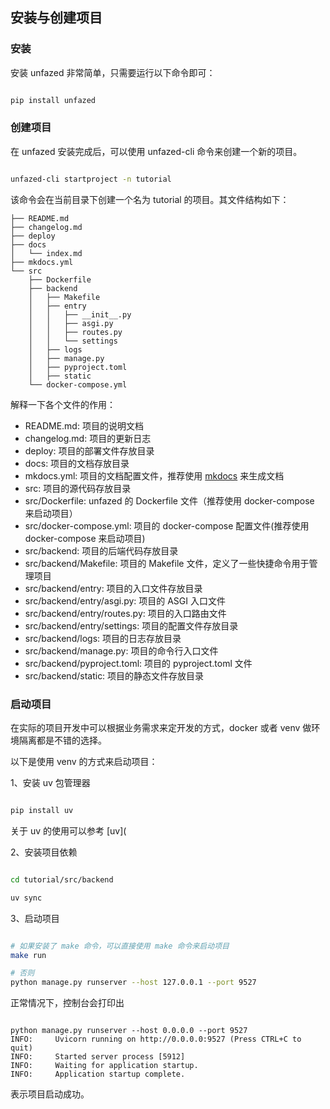 ## 安装与创建项目


### 安装


安装 unfazed 非常简单，只需要运行以下命令即可：


```bash

pip install unfazed

```


### 创建项目

在 unfazed 安装完成后，可以使用 unfazed-cli 命令来创建一个新的项目。


```bash

unfazed-cli startproject -n tutorial

```


该命令会在当前目录下创建一个名为 tutorial 的项目。其文件结构如下：

```
├── README.md
├── changelog.md
├── deploy
├── docs
│   └── index.md
├── mkdocs.yml
└── src
    ├── Dockerfile
    ├── backend
    │   ├── Makefile
    │   ├── entry
    │   │   ├── __init__.py
    │   │   ├── asgi.py
    │   │   ├── routes.py
    │   │   └── settings
    │   ├── logs
    │   ├── manage.py
    │   ├── pyproject.toml
    │   ├── static
    └── docker-compose.yml
```


解释一下各个文件的作用：

- README.md: 项目的说明文档
- changelog.md: 项目的更新日志
- deploy: 项目的部署文件存放目录
- docs: 项目的文档存放目录
- mkdocs.yml: 项目的文档配置文件，推荐使用 [mkdocs](https://www.mkdocs.org/) 来生成文档
- src: 项目的源代码存放目录
- src/Dockerfile: unfazed 的 Dockerfile 文件（推荐使用 docker-compose 来启动项目）
- src/docker-compose.yml: 项目的 docker-compose 配置文件(推荐使用 docker-compose 来启动项目)
- src/backend: 项目的后端代码存放目录
- src/backend/Makefile: 项目的 Makefile 文件，定义了一些快捷命令用于管理项目
- src/backend/entry: 项目的入口文件存放目录
- src/backend/entry/asgi.py: 项目的 ASGI 入口文件
- src/backend/entry/routes.py: 项目的入口路由文件
- src/backend/entry/settings: 项目的配置文件存放目录
- src/backend/logs: 项目的日志存放目录
- src/backend/manage.py: 项目的命令行入口文件
- src/backend/pyproject.toml: 项目的 pyproject.toml 文件
- src/backend/static: 项目的静态文件存放目录


### 启动项目

在实际的项目开发中可以根据业务需求来定开发的方式，docker 或者 venv 做环境隔离都是不错的选择。

以下是使用 venv 的方式来启动项目：


1、安装 uv 包管理器

```bash

pip install uv

```

关于 uv 的使用可以参考 [uv](


2、安装项目依赖

```bash

cd tutorial/src/backend

uv sync

```


3、启动项目

```bash

# 如果安装了 make 命令，可以直接使用 make 命令来启动项目
make run

# 否则
python manage.py runserver --host 127.0.0.1 --port 9527

```


正常情况下，控制台会打印出

```

python manage.py runserver --host 0.0.0.0 --port 9527
INFO:     Uvicorn running on http://0.0.0.0:9527 (Press CTRL+C to quit)
INFO:     Started server process [5912]
INFO:     Waiting for application startup.
INFO:     Application startup complete.

```

表示项目启动成功。

